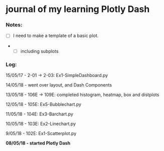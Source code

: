# journal of my learning Plotly Dash

###  Notes:
- [ ] I need to make a template of a basic plot.
- - [ ] including subplots

### Log:
15/05/17 - 2-01 -> 2-03: Ex1-SimpleDashboard.py

14/05/18 - went over layout, and Dash Components

13/05/18 - 106E -> 109E: completed histogram, heatmap, box and distplots

12/05/18 - 105E: Ex5-Bubblechart.py

11/05/18 - 104E: Ex3-Barchart.py

10/05/18 - 103E: Ex2-Linechart.py

9/05/18 - 102E: Ex1-Scatterplot.py

__08/05/18 - started Plotly Dash__
